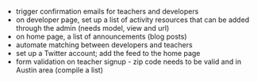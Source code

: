 - trigger confirmation emails for teachers and developers
- on developer page, set up a list of activity resources that can be added through the admin (needs model, view and url)
- on home page, a list of announcements (blog posts)
- automate matching between developers and teachers
- set up a Twitter account; add the feed to the home page
- form validation on teacher signup - zip code needs to be valid and in Austin area (compile a list)
